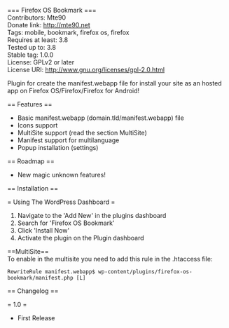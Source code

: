 === Firefox OS Bookmark ===  
Contributors: Mte90  
Donate link: http://mte90.net  
Tags: mobile, bookmark, firefox os, firefox  
Requires at least: 3.8  
Tested up to: 3.8  
Stable tag: 1.0.0  
License: GPLv2 or later  
License URI: http://www.gnu.org/licenses/gpl-2.0.html  

Plugin for create the manifest.webapp file for install your site as an hosted app on Firefox OS/Firefox/Firefox for Android!

== Features ==

* Basic manifest.webapp (domain.tld/manifest.webapp) file
* Icons support
* MultiSite support (read the section MultiSite)
* Manifest support for multilanguage
* Popup installation (settings)

== Roadmap ==

* New magic unknown features!

== Installation ==

= Using The WordPress Dashboard =

1. Navigate to the 'Add New' in the plugins dashboard
2. Search for 'Firefox OS Bookmark'
3. Click 'Install Now'
4. Activate the plugin on the Plugin dashboard

==MultiSite==  
To enable in the multisite you need to add this rule in the .htaccess file:
```
RewriteRule manifest.webapp$ wp-content/plugins/firefox-os-bookmark/manifest.php [L]
```

== Changelog ==

= 1.0 =
* First Release
